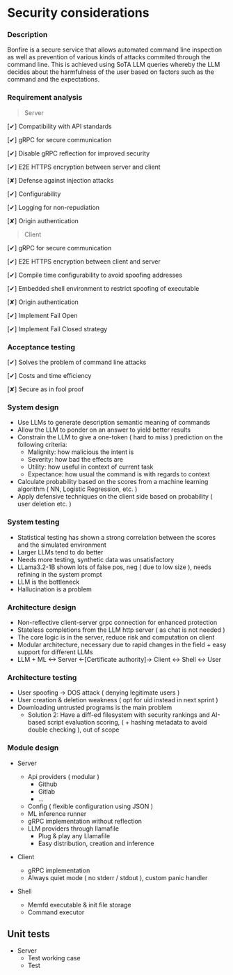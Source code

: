 # Security considerations

### Description

Bonfire is a secure service that allows automated command line inspection
as well as prevention of various kinds of attacks commited through the
command line. This is achieved using SoTA LLM queries whereby the LLM decides
about the harmfulness of the user based on factors such as the command and the
expectations.

### Requirement analysis

> Server

[✔] Compatibility with API standards

[✔] gRPC for secure communication

[✔] Disable gRPC reflection for improved security

[✔] E2E HTTPS encryption between server and client

[✘] Defense against injection attacks

[✔] Configurability

[✔] Logging for non-repudiation

[✘] Origin authentication

> Client

[✔] gRPC for secure communication

[✔] E2E HTTPS encryption between client and server

[✔] Compile time configurability to avoid spoofing addresses

[✔] Embedded shell environment to restrict spoofing of executable

[✘] Origin authentication

[✔] Implement Fail Open

[✔] Implement Fail Closed strategy

### Acceptance testing

[✔] Solves the problem of command line attacks

[✔] Costs and time efficiency

[✘] Secure as in fool proof

### System design

* Use LLMs to generate description semantic meaning of commands
* Allow the LLM to ponder on an answer to yield better results
* Constrain the LLM to give a one-token ( hard to miss ) prediction on the following criteria:
    * Malignity: how malicious the intent is
    * Severity: how bad the effects are
    * Utility: how useful in context of current task
    * Expectance: how usual the command is with regards to context
* Calculate probability based on the scores from a machine learning algorithm ( NN, Logistic Regression, etc. )
* Apply defensive techniques on the client side based on probability ( user deletion etc. )

### System testing

* Statistical testing has shown a strong correlation between the scores and the simulated environment
* Larger LLMs tend to do better
* Needs more testing, synthetic data was unsatisfactory
* LLama3.2-1B shown lots of false pos, neg ( due to low size ), needs refining in the system prompt
* LLM is the bottleneck
* Hallucination is a problem

### Architecture design

* Non-reflective client-server grpc connection for enhanced protection
* Stateless completions from the LLM http server ( as chat is not needed )
* The core logic is in the server, reduce risk and computation on client
* Modular architecture, necessary due to rapid changes in the field + easy support for different LLMs
* LLM + ML <-> Server <-[Certificate authority]-> Client <-> Shell <-> User 

### Architecture testing

* User spoofing -> DOS attack ( denying legitimate users )
* User creation & deletion weakness ( opt for uid instead in next sprint )
* Downloading untrusted programs is the main problem
    * Solution 2: Have a diff-ed filesystem with security rankings and AI-based script evaluation scoring, ( + hashing metadata to avoid double checking ), out of scope

### Module design

* Server
    * Api providers ( modular )
        * Github
        * Gitlab
        * ...
    * Config ( flexible configuration using JSON )
    * ML inference runner
    * gRPC implementation without reflection
    * LLM providers through llamafile
        * Plug & play any Llamafile
        * Easy distribution, creation and inference

* Client
    * gRPC implementation
    * Always quiet mode ( no stderr / stdout ), custom panic handler

* Shell
  * Memfd executable & init file storage
  * Command executor

## Unit tests
* Server
  * Test working case
  * Test
